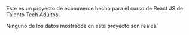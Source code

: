 Este es un proyecto de ecommerce hecho para el curso de React JS de Talento Tech Adultos.

Ninguno de los datos mostrados en este proyecto son reales.

